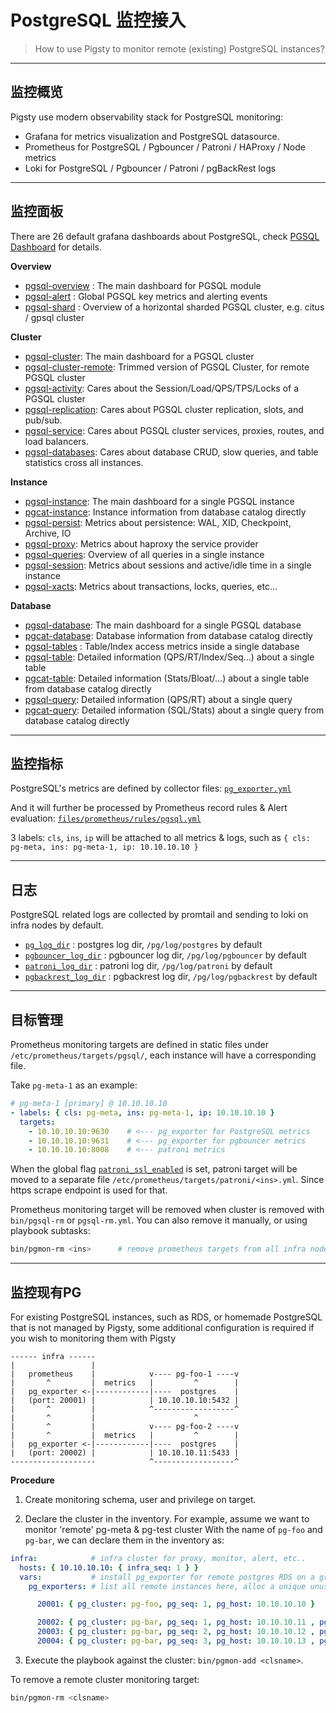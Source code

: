 # PostgreSQL 监控接入

> How to use Pigsty to monitor remote (existing) PostgreSQL instances?

----------------

## 监控概览

Pigsty use modern observability stack for PostgreSQL monitoring:

* Grafana for metrics visualization and PostgreSQL datasource.
* Prometheus for PostgreSQL / Pgbouncer / Patroni / HAProxy / Node metrics
* Loki for PostgreSQL / Pgbouncer / Patroni / pgBackRest logs


----------------

## 监控面板

There are 26 default grafana dashboards about PostgreSQL, check [PGSQL Dashboard](PGSQL-DASHBOARD) for details. 

**Overview**

- [pgsql-overview](https://demo.pigsty.cc/d/pgsql-overview) : The main dashboard for PGSQL module
- [pgsql-alert](https://demo.pigsty.cc/d/pgsql-alert) : Global PGSQL key metrics and alerting events
- [pgsql-shard](https://demo.pigsty.cc/d/pgsql-shard) : Overview of a horizontal sharded PGSQL cluster, e.g. citus / gpsql cluster

**Cluster**

- [pgsql-cluster](https://demo.pigsty.cc/d/pgsql-cluster): The main dashboard for a PGSQL cluster
- [pgsql-cluster-remote](https://demo.pigsty.cc/d/pgsql-cluster-remote): Trimmed version of PGSQL Cluster, for remote PGSQL cluster
- [pgsql-activity](https://demo.pigsty.cc/d/pgsql-activity): Cares about the Session/Load/QPS/TPS/Locks of a PGSQL cluster
- [pgsql-replication](https://demo.pigsty.cc/d/pgsql-replication): Cares about PGSQL cluster replication, slots, and pub/sub.
- [pgsql-service](https://demo.pigsty.cc/d/pgsql-service): Cares about PGSQL cluster services, proxies, routes, and load balancers.
- [pgsql-databases](https://demo.pigsty.cc/d/pgsql-databases): Cares about database CRUD, slow queries, and table statistics cross all instances.

**Instance**

- [pgsql-instance](https://demo.pigsty.cc/d/pgsql-instance): The main dashboard for a single PGSQL instance
- [pgcat-instance](https://demo.pigsty.cc/d/pgcat-instance): Instance information from database catalog directly
- [pgsql-persist](https://demo.pigsty.cc/d/pgsql-persist): Metrics about persistence: WAL, XID, Checkpoint, Archive, IO
- [pgsql-proxy](https://demo.pigsty.cc/d/pgsql-proxy): Metrics about haproxy the service provider
- [pgsql-queries](https://demo.pigsty.cc/d/pgsql-queries): Overview of all queries in a single instance
- [pgsql-session](https://demo.pigsty.cc/d/pgsql-session): Metrics about sessions and active/idle time in a single instance
- [pgsql-xacts](https://demo.pigsty.cc/d/pgsql-xacts): Metrics about transactions, locks, queries, etc...

**Database**

- [pgsql-database](https://demo.pigsty.cc/d/pgsql-database): The main dashboard for a single PGSQL database
- [pgcat-database](https://demo.pigsty.cc/d/pgcat-database): Database information from database catalog directly
- [pgsql-tables](https://demo.pigsty.cc/d/pgsql-tables) : Table/Index access metrics inside a single database
- [pgsql-table](https://demo.pigsty.cc/d/pgsql-table): Detailed information (QPS/RT/Index/Seq...) about a single table 
- [pgcat-table](https://demo.pigsty.cc/d/pgcat-table): Detailed information (Stats/Bloat/...) about a single table from database catalog directly
- [pgsql-query](https://demo.pigsty.cc/d/pgsql-query): Detailed information (QPS/RT) about a single query
- [pgcat-query](https://demo.pigsty.cc/d/pgcat-query): Detailed information (SQL/Stats) about a single query from database catalog directly




----------------

## 监控指标

PostgreSQL's metrics are defined by collector files: [`pg_exporter.yml`](https://github.com/Vonng/pigsty/blob/master/roles/pgsql/templates/pg_exporter.yml)

And it will further be processed by Prometheus record rules & Alert evaluation: [`files/prometheus/rules/pgsql.yml`](https://github.com/Vonng/pigsty/blob/master/files/prometheus/rules/pgsql.yml)

3 labels: `cls`, `ins`, `ip` will be attached to all metrics & logs, such as `{ cls: pg-meta, ins: pg-meta-1, ip: 10.10.10.10 }`


----------------

## 日志

PostgreSQL related logs are collected by promtail and sending to loki on infra nodes by default.

- [`pg_log_dir`](PARAM#pg_log_dir) : postgres log dir, `/pg/log/postgres` by default
- [`pgbouncer_log_dir`](PARAM#pgbouncer_log_dir) : pgbouncer log dir, `/pg/log/pgbouncer` by default
- [`patroni_log_dir`](PARAM#patroni_log_dir) : patroni log dir, `/pg/log/patroni` by default
- [`pgbackrest_log_dir`](PARAM#pgbackrest_log_dir) : pgbackrest log dir, `/pg/log/pgbackrest` by default




----------------

## 目标管理

Prometheus monitoring targets are defined in static files under `/etc/prometheus/targets/pgsql/`, each instance will have a corresponding file.

Take `pg-meta-1` as an example:

```yaml
# pg-meta-1 [primary] @ 10.10.10.10
- labels: { cls: pg-meta, ins: pg-meta-1, ip: 10.10.10.10 }
  targets:
    - 10.10.10.10:9630    # <--- pg_exporter for PostgreSQL metrics
    - 10.10.10.10:9631    # <--- pg_exporter for pgbouncer metrics
    - 10.10.10.10:8008    # <--- patroni metrics
```

When the global flag [`patroni_ssl_enabled`](PARAM#patroni_ssl_enabled) is set, patroni target will be moved to a separate file `/etc/prometheus/targets/patroni/<ins>.yml`.
Since https scrape endpoint is used for that.

Prometheus monitoring target will be removed when cluster is removed with `bin/pgsql-rm` or `pgsql-rm.yml`. You can also remove it manually, or using playbook subtasks:

```bash
bin/pgmon-rm <ins>      # remove prometheus targets from all infra nodes
```



----------------

## 监控现有PG


For existing PostgreSQL instances, such as RDS, or homemade PostgreSQL that is not managed by Pigsty,
 some additional configuration is required if you wish to monitoring them with Pigsty


```
------ infra ------
|                 |
|   prometheus    |            v---- pg-foo-1 ----v
|       ^         |  metrics   |         ^        |
|   pg_exporter <-|------------|----  postgres    |
|   (port: 20001) |            | 10.10.10.10:5432 |
|       ^         |            ^------------------^
|       ^         |                      ^
|       ^         |            v---- pg-foo-2 ----v
|       ^         |  metrics   |         ^        |
|   pg_exporter <-|------------|----  postgres    |
|   (port: 20002) |            | 10.10.10.11:5433 |
-------------------            ^------------------^
```


**Procedure**

1. Create monitoring schema, user and privilege on target.

2. Declare the cluster in the inventory. For example, assume we want to monitor 'remote' pg-meta & pg-test cluster
   With the name of `pg-foo` and `pg-bar`, we can declare them in the inventory as: 

```yaml
infra:            # infra cluster for proxy, monitor, alert, etc..
  hosts: { 10.10.10.10: { infra_seq: 1 } }
  vars:           # install pg_exporter for remote postgres RDS on a group 'infra'
    pg_exporters: # list all remote instances here, alloc a unique unused local port as k

      20001: { pg_cluster: pg-foo, pg_seq: 1, pg_host: 10.10.10.10 }

      20002: { pg_cluster: pg-bar, pg_seq: 1, pg_host: 10.10.10.11 , pg_port: 5432 }
      20003: { pg_cluster: pg-bar, pg_seq: 2, pg_host: 10.10.10.12 , pg_exporter_url: 'postgres://dbuser_monitor:DBUser.Monitor@10.10.10.12:5432/postgres?sslmode=disable'}
      20004: { pg_cluster: pg-bar, pg_seq: 3, pg_host: 10.10.10.13 , pg_monitor_username: dbuser_monitor, pg_monitor_password: DBUser.Monitor }

```

3. Execute the playbook against the cluster: `bin/pgmon-add <clsname>`.

To remove a remote cluster monitoring target:

```bash
bin/pgmon-rm <clsname>
```